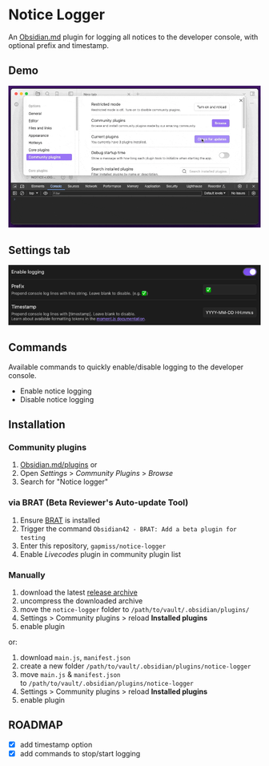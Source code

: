 # Notice Logger

An [Obsidian.md](https://obsidian.md) plugin for logging all notices to the developer console, with optional prefix and timestamp.

## Demo

![Demo screenshot](./resources/NOTICE-LOGGER-PLUGIN-Obsidian-v1.6.1-2024-05-26-10.30.08.gif)

## Settings tab

![Settings tab screenshot](./resources/NOTICE-LOGGER-PLUGIN-Obsidian-v1.6.1-2024-05-26-10.37.41.png)

## Commands

Available commands to quickly enable/disable logging to the developer console.

- Enable notice logging
- Disable notice logging

## Installation

### Community plugins

1. [Obsidian.md/plugins](https://obsidian.md/plugins?id=notice-logger) or
2. Open *Settings* > *Community Plugins* > *Browse*
3. Search for "Notice logger"

### via BRAT (Beta Reviewer's Auto-update Tool)

1. Ensure [BRAT](https://github.com/TfTHacker/obsidian42-brat) is installed
2. Trigger the command `Obsidian42 - BRAT: Add a beta plugin for testing`
3. Enter this repository, `gapmiss/notice-logger`
4. Enable _Livecodes_ plugin in community plugin list

### Manually

1. download the latest [release archive](https://github.com/gapmiss/notice-logger/releases/)
2. uncompress the downloaded archive
3. move the `notice-logger` folder to `/path/to/vault/.obsidian/plugins/`
4. Settings > Community plugins > reload **Installed plugins**
5. enable plugin

or:

1. download `main.js`, `manifest.json`
2. create a new folder `/path/to/vault/.obsidian/plugins/notice-logger`
3. move `main.js` & `manifest.json` to `/path/to/vault/.obsidian/plugins/notice-logger`
4. Settings > Community plugins > reload **Installed plugins**
5. enable plugin

## ROADMAP

- [X] add timestamp option
- [X] add commands to stop/start logging
